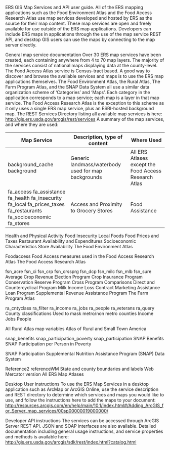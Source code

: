 ERS GIS Map Services and API user guide.
All of the ERS mapping applications such as the Food Environment Atlas and the Food Access Research Atlas use map services developed and hosted by ERS as the source for their map content.  These map services are open and freely available for use outside of the ERS map applications.  Developers can include ERS maps in applications through the use of the map service REST API, and desktop GIS users can use the maps by connecting to the map server directly.

General map service documentation
Over 30 ERS map services have been created, each containing anywhere from 4 to 70 map layers. The majority of the services consist of national maps displaying data at the county-level.  The Food Access Atlas service is Census-tract based.  A good way to discover and browse the available services and maps is to use the ERS map applications themselves.  The Food Environment Atlas, the Rural Atlas, The Farm Program Atlas, and the SNAP Data System all use a similar data organization scheme of ‘Categories’ and ‘Maps’.  Each category in the application corresponds to a map service; each map is a layer in that map service.  The Food Access Research Atlas is the exception to this scheme as it only uses a single ERS map service, plus an ESRI-hosted background map.
The REST Services Directory listing all available map services is here:  http://gis.ers.usda.gov/arcgis/rest/services
A summary of the map services, and where they are used:

|Map Service | Description, type of content |	Where Used |
| ---------- | ---------------------------- | ---------- |
|background_cache   background | Generic landmass/waterbody used for map backgrounds | All ERS Atlases except the Food Access Research Atlas |
|fa_access fa_assistance fa_health fa_insecurity fa_local fa_prices_taxes fa_restaurants fa_socioeconomic fa_stores | Access and Proximity to Grocery Stores | Food Assistance |
Health and Physical Activity
Food Insecurity
Local Foods
Food Prices and Taxes
Restaurant Availability and Expenditures
Socioeconomic Characteristics
Store Availability	The Food Environment Atlas


Foodaccess 
	Food Access measures used in the Food Access Research Atlas	The Food Access Research Atlas

fsn_acre
fsn_ci
fsn_crp
fsn_crssprg
fsn_dcp
fsn_milc
fsn_mlb
fsn_sure
Average Crop Revenue Election Program
Crop Insurance Program
Conservation Reserve Program
Cross Program Comparisons
Direct and Countercyclical Program
Milk Income Loss Contract
Marketing Assistance Loan Program
Supplemental Revenue Assistance Program	The Farm Program Atlas

ra_cntyclass
ra_filter
ra_income
ra_jobs
ra_people
ra_veterans
ra_query
County classifications
Used to mask metro/non metro counties
Income
Jobs
People

All Rural Atlas map variables	Atlas of Rural and Small Town America

snap_benefits
snap_participation_poverty
snap_participation
SNAP Benefits
SNAP Participation per Person in Poverty

SNAP Participation	Supplemental Nutrition Assistance Program (SNAP) Data System

Reference2
referenceWM
State and county boundaries and labels
Web Mercator version	All ERS Map Atlases

Desktop User instructions
To use the ERS Map Services in a desktop application such as ArcMap or ArcGIS Online, use the service description and REST directory to determine which services and maps you would like to use, and follow the instructions here to add the maps to your document:  
http://resources.arcgis.com/en/help/main/10.1/index.html#/Adding_ArcGIS_for_Server_map_services/00sp00000019000000/

Developer API instructions
The services can be accessed through ArcGIS Server REST API.  JSON and SOAP interfaces are also available.   Detailed documentation including general usage instructions, and service properties and methods is available here: 
http://gis.ers.usda.gov/arcgis/sdk/rest/index.html?catalog.html


